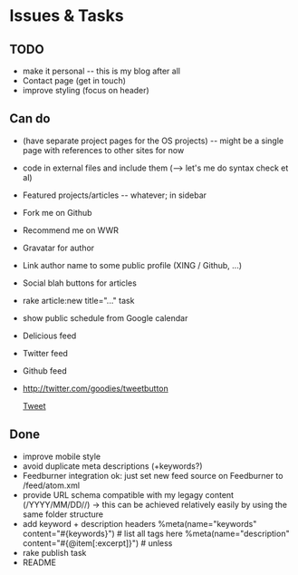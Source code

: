 Issues & Tasks
==============

TODO
----
* make it personal -- this is my blog after all
* Contact page (get in touch)
* improve styling (focus on header)

Can do
------
* (have separate project pages for the OS projects) -- might be a single page with references to other sites for now
* code in external files and include them (--> let's me do syntax check et al)
* Featured projects/articles -- whatever; in sidebar
* Fork me on Github
* Recommend me on WWR
* Gravatar for author
* Link author name to some public profile (XING / Github, ...)
* Social blah buttons for articles
* rake article:new title="..." task
* show public schedule from Google calendar
* Delicious feed
* Twitter feed
* Github feed
* http://twitter.com/goodies/tweetbutton

    <a href="http://twitter.com/share" class="twitter-share-button" data-url="http://ARCTICLE-URL" data-text="ARTICLE TITLE" data-count="horizontal" data-via="klickmich">Tweet</a><script type="text/javascript" src="http://platform.twitter.com/widgets.js"></script>

Done
----
* improve mobile style
* avoid duplicate meta descriptions (+keywords?)
* Feedburner integration
  ok: just set new feed source on Feedburner to /feed/atom.xml
* provide URL schema compatible with my legagy content (/YYYY/MM/DD/<slug>/)
  -> this can be achieved relatively easily by using the same folder structure
* add keyword + description headers
    %meta(name="keywords" content="#{keywords}") # list all tags here
    %meta(name="description" content="#{@item[:excerpt]}") # unless
* rake publish task
* README

